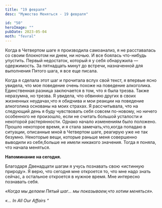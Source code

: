 ```yaml
---
title: "19 февраля"
desc: "Мужество Меняться - 19 февраля"

id: "50"
heroImage: ""
pubDate: 2023-05-04
moth: "fevral"
---
```


Когда в Четвертом шаге я производила самоанализ, я не расставалась со своим
блокнотом ни днем, ни ночью. И все боялась что-нибудь упустить. Первый
недостаток, который я у себя обнаружила — одержимость. За пятнадцать минут до
встречи, назначенной для выполнения Пятого шага, я все еще писала.

Когда я сделала этот шаг и прочитала вслух свой текст, я впервые ясно увидела,
что мое поведение очень похоже на поведение алкоголика. Единственная разница
заключается в том, что я была трезва. Также неразумна, но трезва. Я увидела,
что обвиняю других в своих жизненных неудачах,что я обидчива и мои реакции на
поведение алкоголика основаны на моих страхах. Я рассчитывала, что на
следующий день я буду чувствовать себя совсем по-новому, но ничего особенного
не произошло, если не считать большой усталости и некоторой растерянности.
Однако начало изменениям было положено. Прошло некоторое время, и я стала
замечать,что,когда попадаю в ситуации, описанные мной в Четвертом шаге,
реагирую уже не так безумно. Некоторые вещи, которые раньше меня совершенно
выводили из себя,больше не имели никакого значения. Тогда я поняла, что начала
меняться.

**Напоминание на сегодня.**

Благодаря Двенадцати шагам я учусь познавать свою «истинную природу». Я верю,
что сегодня мне откроется то, что мне надо знать сейчас, а остальное откроется
в нужное время. Мне интересно познавать себя.

_«Когда мы делаем Пятый шаг… мы показываем,что хотим меняться»._

_«…_ _In_ _All_ _Our_ _Affairs_ _“_

